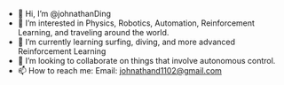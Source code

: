 - 👋 Hi, I’m @johnathanDing
- 👀 I’m interested in Physics, Robotics, Automation, Reinforcement Learning, and traveling around the world.
- 🌱 I’m currently learning surfing, diving, and more advanced Reinforcement Learning
- 💞️ I’m looking to collaborate on things that involve autonomous control.
- 📫 How to reach me: Email: johnathand1102@gmail.com

<!---
johnathanDing/johnathanDing is a ✨ special ✨ repository because its `README.md` (this file) appears on your GitHub profile.
You can click the Preview link to take a look at your changes.
--->
